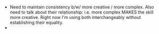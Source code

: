 - Need to maintain consistency b/w/ more creative / more complex. Also need to talk about their relationship: i.e. more complex MAKES the skill more creative. Right now I'm using both interchangeably without establishing their equality.
- 
